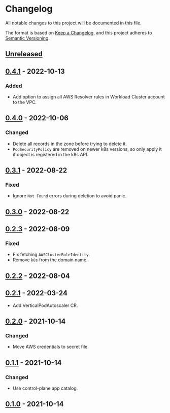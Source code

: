# Changelog

All notable changes to this project will be documented in this file.

The format is based on [Keep a Changelog](https://keepachangelog.com/en/1.0.0/),
and this project adheres to [Semantic Versioning](https://semver.org/spec/v2.0.0.html).

## [Unreleased]

## [0.4.1] - 2022-10-13

### Added
- Add option to assign all AWS Resolver rules in Workload Cluster account to the VPC.

## [0.4.0] - 2022-10-06

### Changed

- Delete all records in the zone before trying to delete it.
- `PodSecurityPolicy` are removed on newer k8s versions, so only apply it if object is registered in the k8s API.
 
## [0.3.1] - 2022-08-22

### Fixed

- Ignore `Not Found` errors during deletion to avoid panic.

## [0.3.0] - 2022-08-22

## [0.2.3] - 2022-08-09

### Fixed

- Fix fetching `AWSClusterRoleIdentity`.
- Remove `k8s` from the domain name.

## [0.2.2] - 2022-08-04

## [0.2.1] - 2022-03-24

- Add VerticalPodAutoscaler CR.

## [0.2.0] - 2021-10-14

### Changed

- Move AWS credentials to secret file.

## [0.1.1] - 2021-10-14

### Changed

- Use control-plane app catalog.

## [0.1.0] - 2021-10-14


[Unreleased]: https://github.com/giantswarm/dns-operator-aws/compare/v0.4.1...HEAD
[0.4.1]: https://github.com/giantswarm/dns-operator-aws/compare/v0.4.0...v0.4.1
[0.4.0]: https://github.com/giantswarm/dns-operator-aws/compare/v0.3.1...v0.4.0
[0.3.1]: https://github.com/giantswarm/dns-operator-aws/compare/v0.3.0...v0.3.1
[0.3.0]: https://github.com/giantswarm/dns-operator-aws/compare/v0.2.3...v0.3.0
[0.2.3]: https://github.com/giantswarm/dns-operator-aws/compare/v0.2.2...v0.2.3
[0.2.2]: https://github.com/giantswarm/dns-operator-aws/compare/v0.2.1...v0.2.2
[0.2.1]: https://github.com/giantswarm/dns-operator-aws/compare/v0.2.0...v0.2.1
[0.2.0]: https://github.com/giantswarm/dns-operator-aws/compare/v0.1.1...v0.2.0
[0.1.1]: https://github.com/giantswarm/dns-operator-aws/compare/v0.1.0...v0.1.1
[0.1.0]: https://github.com/giantswarm/dns-operator-aws/releases/tag/v0.1.0
